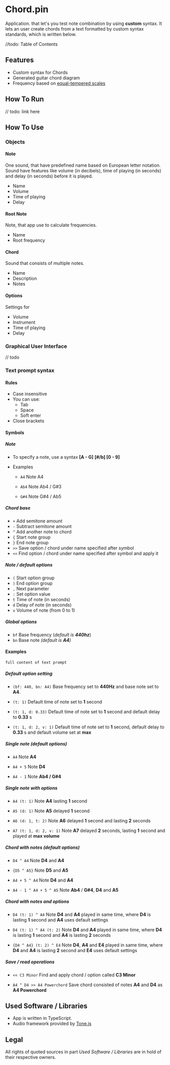 # Chord.pin

Application. that let's you test note combination by using **custom** syntax. It lets an user create chords from a text formatted by custom syntax standards, which is written below. 

//todo: Table of Contents

## Features

- Custom syntax for Chords
- Generated guitar chord diagram
- Frequency based on [equal-tempered scales](https://pages.mtu.edu/~suits/notefreqs.html)

## How To Run
// todo: link here

## How To Use

### Objects

#### Note

One sound, that have predefined name based on European letter notation. Sound have features like volume (in decibels), time of playing (in seconds) and delay (in seconds) before it is played.

* Name
* Volume
* Time of playing
* Delay

#### Root Note

Note, that app use to calculate frequencies.

* Name
* Root frequency

#### Chord

Sound that consists of multiple notes. 

* Name
* Description
* Notes

#### Options

Settings for 

* Volume 
* Instrument
* Time of playing
* Delay

### Graphical User Interface

// todo

### Text prompt syntax

#### Rules

* Case insensitive
* You can use:
  * Tab
  * Space
  * Soft enter
* Close brackets

#### Symbols

##### Note

* To specify a note, use a syntax **[A - G]** **[#/b] [0 - 9]**

* Examples 
  
  * `A4` 
    Note A4

  * `Ab4` 
    Note Ab4 / G#3

  * `G#4` 
    Note G#4 / Ab5 

  
##### Chord base

* `+` Add semitone amount
* `-` Subtract semitone amount
* `^` Add another note to chord
* `{` Start note group
* `}` End note group
* `>>` Save option / chord under name specified after symbol
* `<<` Find option / chord under name specified after symbol and apply it

##### Note / default options

* `(` Start option group
* `)` End option group
* `,` Next parameter
* `:` Set option value
* `t` Time of note (in seconds)
* `d` Delay of note (in seconds)
* `v` Volume of note (from 0 to 1)

#####  Global options

* `bf` Base frequency (*default is **440hz***)
* `bn` Base note *(default is **A4**)*


#### Examples

`full content of text prompt`

##### Default option setting

* `(bf: 440, bn: A4)`
  Base frequency set to **440Hz** and base note set to **A4**.

* `(t: 1)`
  Default time of note set to **1** second

* `(t: 1, d: 0.33)`
  Default time of note set to **1** second and default delay to **0.33** s

* `(t: 1, d: 2, v: 1)`
  Default time of note set to **1** second, default delay to **0.33** s and default volume set at **max**

##### Single note (default options)

* `A4` 
  Note **A4**

* `A4 + 5` 
  Note **D4**

* `A4 - 1` 
  Note **Ab4 / G#4**
 

##### Single note with options

* `A4 (t: 1)` 
  Note **A4** lasting **1** second

* `A5 (d: 1)` 
  Note **A5** delayed **1** second

* `A6 (d: 1, t: 2)` 
  Note **A6** delayed **1** second and lasting **2** seconds

* `A7 (t: 1, d: 2, v: 1)` 
  Note **A7** delayed **2** seconds, lasting **1** second and played at **max volume**

  

##### Chord with notes (default options)

* `D4 ^ A4` 
  Note **D4** and **A4**

* `{D5 ^ A5}` 
  Note **D5** and **A5**

* `A4 + 5 ^ A4` 
  Note **D4** and **A4**

* `A4 - 1 ^ A4 + 5 ^ A5` 
  Note **Ab4** / **G#4**, **D4** and **A5**
 

##### Chord with notes and options

* `D4 (t: 1) ^ A4` 
  Note **D4** and **A4** played in same time, where **D4** is lasting **1** second and **A4** uses default settings

* `D4 (t: 1) ^ A4 (t: 2)` 
  Note **D4** and **A4** played in same time, where **D4** is lasting **1** second and **A4** is lasting **2** seconds

* `{D4 ^ A4} (t: 2) ^ E4` 
  Note **D4**, **A4** and **E4** played in same time, where **D4** and **A4** is lasting **2** second and **E4** uses default settings



##### Save / read operations

* `<< C3 Minor`
  Find and apply chord / option called **C3 Minor**

* `A4 ^ D4 >> A4 Powerchord` 
  Save chord consisted of notes **A4** and **D4** as **A4 Powerchord**


## Used Software / Libraries

* App is written in TypeScript. 
* Audio framework provided by [Tone.js](https://tonejs.github.io/)


## Legal

All rights of quoted sources in part *Used Software / Libraries* are in hold of their respective owners.

